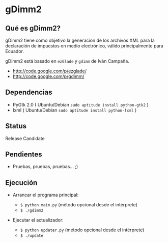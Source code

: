 gDimm2
======

Qué es gDimm2?
--------------

gDimm2 tiene como objetivo la generacion de los archivos XML para la 
declaración de impuestos en medio electrónico, válido principalmente 
para Ecuador.

gDimm2 está basado en `ezGlade` y `gdimm` de Iván Campaña.

- http://code.google.com/p/ezglade/
- http://code.google.com/p/gdimm/

Dependencias
------------

- PyGtk 2.0 ( Ubuntu/Debian ```sudo aptitude install python-gtk2``` )
- lxml ( Ubuntu/Debian ```sudo aptitude install python-lxml``` )

Status
------

Release Candidate

Pendientes
----------

- Pruebas, pruebas, pruebas... ;)

Ejecución
---------

- Arrancar el programa principal:
  - ```$ python main.py``` (método opcional desde el intérprete)
  - ```$ ./gdimm2```

- Ejecutar el actualizador:
  - ```$ python updater.py``` (método opcional desde el intérprete)
  - ```$ ./update```

